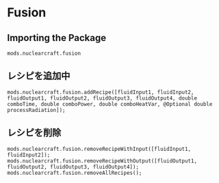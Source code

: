 # Fusion

## Importing the Package
`mods.nuclearcraft.fusion`

## レシピを追加中
```zenscript
mods.nuclearcraft.fusion.addRecipe([fluidInput1, fluidInput2, fluidOutput1, fluidOutput2, fluidOutput3, fluidOutput4, double comboTime, double comboPower, double comboHeatVar, @Optional double processRadiation]);
```

## レシピを削除
```zenscript
mods.nuclearcraft.fusion.removeRecipeWithInput([fluidInput1, fluidInput2]);
mods.nuclearcraft.fusion.removeRecipeWithOutput([fluidOutput1, fluidOutput2, fluidOutput3, fluidOutput4]);
mods.nuclearcraft.fusion.removeAllRecipes();
```